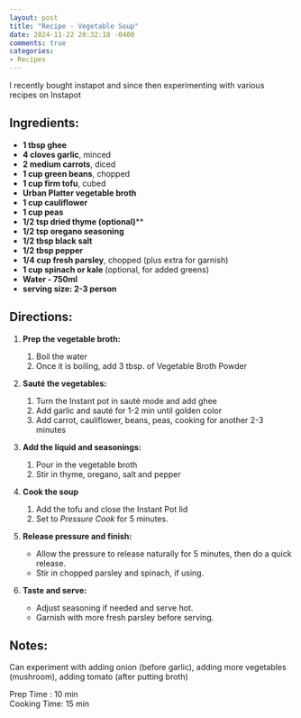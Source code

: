 ```yaml
---
layout: post
title: "Recipe - Vegetable Soup"
date: 2024-11-22 20:32:18 -0400
comments: true
categories: 
- Recipes
---
```


<!--more-->
I recently bought instapot and since then experimenting with various recipes on Instapot

## Ingredients:

* **1 tbsp ghee**
* **4 cloves garlic**, minced
* **2 medium carrots**, diced
* **1 cup green beans**, chopped
* **1 cup firm tofu**, cubed 
* **Urban Platter vegetable broth**
* **1 cup cauliflower** 
* **1 cup peas**
* **1/2 tsp dried thyme (optional)****
* **1/2 tsp oregano seasoning**
* **1/2 tbsp black salt**
* **1/2 tbsp pepper**
* **1/4 cup fresh parsley**, chopped (plus extra for garnish)
* **1 cup spinach or kale** (optional, for added greens)
* **Water - 750ml**
* **serving size: 2-3 person**
## Directions:

1. **Prep the vegetable broth:**

   1. Boil the water
   2. Once it is boiling, add 3 tbsp. of Vegetable Broth Powder

2. **Sauté the vegetables:**

   1. Turn the Instant pot in sauté mode and add ghee
   2. Add garlic and sauté for 1-2 min until golden color
   3. Add carrot, cauliflower, beans, peas, cooking for another 2-3 minutes

3. **Add the liquid and seasonings:**

   1. Pour in the vegetable broth
   2. Stir in thyme, oregano, salt and pepper

4. **Cook the soup**

   1. Add the tofu and close the Instant Pot lid
   2. Set to *Pressure Cook* for 5 minutes.

5. **Release pressure and finish:**

   - Allow the pressure to release naturally for 5 minutes, then do a quick release.
   - Stir in chopped parsley and spinach, if using.

6. **Taste and serve:**

   - Adjust seasoning if needed and serve hot.
   - Garnish with more fresh parsley before serving.

   
## Notes:
Can experiment with adding onion (before garlic), adding more vegetables (mushroom), adding tomato (after putting broth)

Prep Time : 10  min  
Cooking Time: 15 min

